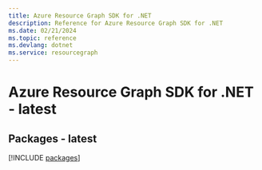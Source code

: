 ```yaml
---
title: Azure Resource Graph SDK for .NET
description: Reference for Azure Resource Graph SDK for .NET
ms.date: 02/21/2024
ms.topic: reference
ms.devlang: dotnet
ms.service: resourcegraph
---
```

# Azure Resource Graph SDK for .NET - latest
## Packages - latest
[!INCLUDE [packages](resource-graph-index.md)]